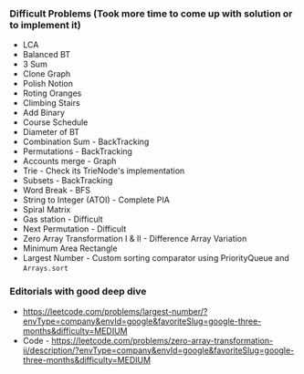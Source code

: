 ### Difficult Problems (Took more time to come up with solution or to implement it)

* LCA
* Balanced BT
* 3 Sum
* Clone Graph
* Polish Notion
* Roting Oranges
* Climbing Stairs
* Add Binary
* Course Schedule
* Diameter of BT
* Combination Sum - BackTracking
* Permutations - BackTracking
* Accounts merge - Graph
* Trie - Check its TrieNode's implementation
* Subsets - BackTracking
* Word Break - BFS
* String to Integer (ATOI) - Complete PIA
* Spiral Matrix
* Gas station - Difficult
* Next Permutation - Difficult
* Zero Array Transformation I & II - Difference Array Variation
* Minimum Area Rectangle
* Largest Number - Custom sorting comparator using PriorityQueue and ```Arrays.sort```

### Editorials with good deep dive
* https://leetcode.com/problems/largest-number/?envType=company&envId=google&favoriteSlug=google-three-months&difficulty=MEDIUM
* Code - https://leetcode.com/problems/zero-array-transformation-ii/description/?envType=company&envId=google&favoriteSlug=google-three-months&difficulty=MEDIUM
